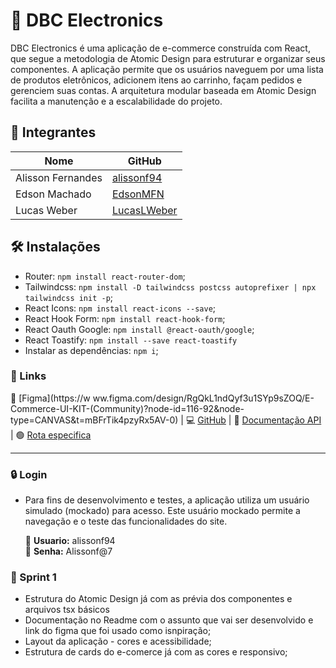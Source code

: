 # 🛒 DBC Electronics
DBC Electronics é uma aplicação de e-commerce construída com React, que segue a metodologia de Atomic Design para estruturar e organizar seus componentes. A aplicação permite que os usuários naveguem por uma lista de produtos eletrônicos, adicionem itens ao carrinho, façam pedidos e gerenciem suas contas. A arquitetura modular baseada em Atomic Design facilita a manutenção e a escalabilidade do projeto.
## 👥 Integrantes

| Nome               | GitHub                                        |
|--------------------|-----------------------------------------------|
| Alisson Fernandes   | [alissonf94](https://github.com/alissonf94)   |
| Edson Machado       | [EdsonMFN](https://github.com/EdsonMFN)       |
| Lucas Weber         | [LucasLWeber](https://github.com/LucasLWeber) |

## 🛠️ Instalações

- Router: `npm install react-router-dom`;
- Tailwindcss: `npm install -D tailwindcss postcss autoprefixer | npx tailwindcss init -p`;
- React Icons: `npm install react-icons --save`;
- React Hook Form: `npm install react-hook-form`;
- React Oauth Google: `npm install @react-oauth/google`;
- React Toastify: `npm install --save react-toastify`
- Instalar as dependências: `npm i`;

### 🔗 Links

🎨 [Figma](https://w	ww.figma.com/design/RgQkL1ndQyf3u1SYp9sZOQ/E-Commerce-UI-KIT-(Community)?node-id=116-92&node-type=CANVAS&t=mBFrTik4pzyRx5AV-0)  |  💻 [GitHub](https://github.com/LucasLWeber/vs14-redux-final)  |  🎯 [Documentação API](https://fakestoreapi.com/products)  |  🟢 [Rota especifica](https://fakestoreapi.com/products/category/electronics)

---

### 🔒 Login
- Para fins de desenvolvimento e testes, a aplicação utiliza um usuário simulado (mockado) para acesso. Este usuário mockado permite a navegação e o teste das funcionalidades do site.

    👦 **Usuario:** alissonf94  
    🔑 **Senha:** Alissonf@7


### 🚀 Sprint 1

- Estrutura do Atomic Design já com as prévia dos componentes e arquivos tsx básicos
- Documentação no Readme com o assunto que vai ser desenvolvido e link do figma que foi usado como isnpiração;
- Layout da aplicação - cores e acessibilidade;
- Estrutura de cards do e-comerce já com as cores e responsivo; 


